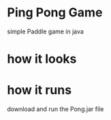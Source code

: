 # Ping Pong Game

simple Paddle game in java

# how it looks

# how it runs

download and run the Pong.jar file
